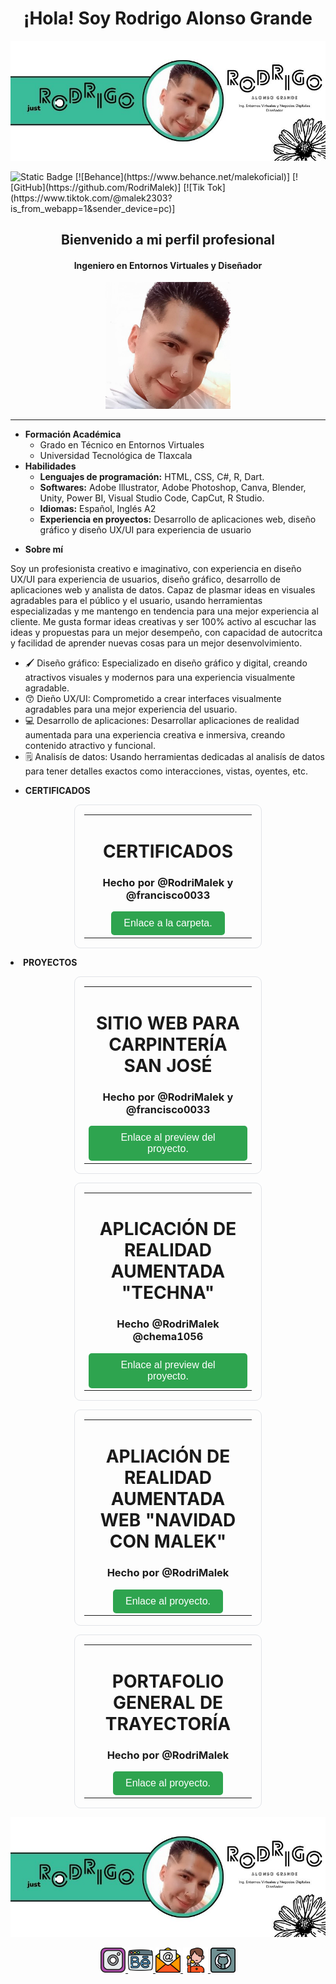 <div align="center">
    <h1 align="center">¡Hola! Soy Rodrigo Alonso Grande</h1>
</div>
<p align="center"><img src="https://github.com/RodriMalek/RodriMalek/blob/main/banner.jpg" alt="Banner profesional"/></p>

<img alt="Static Badge" src="https://img.shields.io/badge/Instagram_https%3A%2F%2Fwww.instagram.com%2F_malekof%2F">
[![Behance](https://www.behance.net/malekoficial)]
[![GitHub](https://github.com/RodriMalek)]
[![Tik Tok](https://www.tiktok.com/@malek2303?is_from_webapp=1&sender_device=pc)]




<h2 align="center">Bienvenido a mi perfil profesional</h2>
<h4 align="center">Ingeniero en Entornos Virtuales y Diseñador</h4>
<p align="center"><img src="https://github.com/RodriMalek/RodriMalek/blob/main/438224005_3539836402947006_1055366179633385065_n.jpg" alt="Logo personal" width="200"/></p>
<head>
    <link rel="stylesheet" href="style.css">
</head>

---
<ul>
  <li><strong>Formación Académica</strong>
        <ul>
            <li>Grado en Técnico en Entornos Virtuales</li>
            <li>Universidad Tecnológica de Tlaxcala</li>
        </ul>
    </li>
    <li><strong>Habilidades</strong>
        <ul>
            <li><strong>Lenguajes de programación:</strong> HTML, CSS, C#, R, Dart.</li>
          <li><strong>Softwares:</strong> Adobe Illustrator, Adobe Photoshop, Canva, Blender, Unity, Power BI, Visual Studio Code, CapCut, R Studio.</li>
            <li><strong>Idiomas:</strong> Español, Inglés A2</li>
            <li><strong>Experiencia en proyectos:</strong> Desarrollo de aplicaciones web, diseño gráfico y diseño UX/UI para experiencia de usuario</li>
        </ul>
    </li>
</ul>
<ul>
    <li>
        <strong>Sobre mí</strong>
    </li>
</ul>

Soy un profesionista creativo e imaginativo, con experiencia en diseño UX/UI para experiencia de usuarios, diseño gráfico, desarrollo de aplicaciones web y analista de datos. Capaz de plasmar ideas en visuales agradables para el público y el usuario, usando herramientas especializadas y me mantengo en tendencia para una mejor experiencia al cliente. Me gusta formar ideas creativas y ser 100% activo al escuchar las ideas y propuestas para un mejor desempeño, con capacidad de autocritca y facilidad de aprender nuevas cosas para un mejor desenvolvimiento.

- 🖌️ Diseño gráfico: Especializado en diseño gráfico y digital, creando atractivos visuales y modernos para una experiencia visualmente agradable.
- 😙 Dieño UX/UI: Comprometido a crear interfaces visualmente agradables para una mejor experiencia del usuario.
- 💻 Desarrollo de aplicaciones: Desarrollar aplicaciones de realidad aumentada para una experiencia creativa e inmersiva, creando contenido atractivo y funcional.
- 🗒️ Analisís de datos: Usando herramientas dedicadas al analisís de datos para tener detalles exactos como interacciones, vistas, oyentes, etc.

<ul>
<li>
        <strong>CERTIFICADOS</strong>
    </li>
</ul>
<div align="center">
  <table style="border: 1px solid #e1e4e8; border-radius: 10px; padding: 15px; width: 300px; text-align: center;">
    <tr>
      <td>
        <h1>CERTIFICADOS</h1>
        <h3>Hecho por @RodriMalek y @francisco0033</h3>
        <p></p>
        <a href="https://drive.google.com/drive/folders/1Gate-lRKPEHpdjfesyHxBC_g7dfe8xzC?usp=drive_link" style="text-decoration: none;">
          <button style="background-color: #2ea44f; color: white; padding: 10px 20px; border: none; border-radius: 5px; font-size: 16px; cursor: pointer;">
            Enlace a la carpeta.
          </button>
        </a>
      </td>
    </tr>
  </table>
</div>
    <li>
        <strong>PROYECTOS</strong>
    </li>
</ul>
<div align="center">
  <table style="border: 1px solid #e1e4e8; border-radius: 10px; padding: 15px; width: 300px; text-align: center;">
    <tr>
      <td>
        <h1>SITIO WEB PARA CARPINTERÍA SAN JOSÉ</h1>
        <h3>Hecho por @RodriMalek y @francisco0033</h3>
        <p></p>
        <a href="https://drive.google.com/file/d/1X_Yu_1sgYnIZGW-W6zOXA2mTJKanuApB/view?usp=sharing" style="text-decoration: none;">
          <button style="background-color: #2ea44f; color: white; padding: 10px 20px; border: none; border-radius: 5px; font-size: 16px; cursor: pointer;">
            Enlace al preview del proyecto.
          </button>
        </a>
      </td>
    </tr>
  </table>
</div>

 <div align="center">
  <table style="border: 1px solid #e1e4e8; border-radius: 10px; padding: 15px; width: 300px; text-align: center;">
    <tr>
      <td>
        <h1>APLICACIÓN DE REALIDAD AUMENTADA "TECHNA"</h1>
        <h3>Hecho @RodriMalek @chema1056</h3>
        <p></p>
        <a href="https://drive.google.com/file/d/1dmATMCmwDRMnCBjSwgsgxuTeZiIfuSe-/view?usp=drive_link" style="text-decoration: none;">
          <button style="background-color: #2ea44f; color: white; padding: 10px 20px; border: none; border-radius: 5px; font-size: 16px; cursor: pointer;">
            Enlace al preview del proyecto.
          </button>
        </a>
      </td>
    </tr>
  </table>
</div>

<div align="center">
  <table style="border: 1px solid #e1e4e8; border-radius: 10px; padding: 15px; width: 300px; text-align: center;">
    <tr>
      <td>
        <h1>APLIACIÓN DE REALIDAD AUMENTADA WEB "NAVIDAD CON MALEK"</h1>
        <h3>Hecho por @RodriMalek</h3>
        <p></p>
        <a href="https://rodrimalek.github.io/navidad-con-Malek/" style="text-decoration: none;">
          <button style="background-color: #2ea44f; color: white; padding: 10px 20px; border: none; border-radius: 5px; font-size: 16px; cursor: pointer;">
            Enlace al proyecto.
          </button>
        </a>
      </td>
    </tr>
  </table>
</div>

<div align="center">
  <table style="border: 1px solid #e1e4e8; border-radius: 10px; padding: 15px; width: 300px; text-align: center;">
    <tr>
      <td>
        <h1>PORTAFOLIO GENERAL DE TRAYECTORÍA</h1>
        <h3>Hecho por @RodriMalek</h3>
        <p></p>
        <a href="https://www.behance.net/gallery/211193753/Portafolio-general-de-trayectoria" style="text-decoration: none;">
          <button style="background-color: #2ea44f; color: white; padding: 10px 20px; border: none; border-radius: 5px; font-size: 16px; cursor: pointer;">
            Enlace al proyecto.
          </button>
        </a>
      </td>
    </tr>
  </table>
</div>



<p align="center"><img src="https://github.com/RodriMalek/RodriMalek/blob/main/banner.jpg" alt="Banner profesional"/></p>


<div class="social-links" align="center">
    <a href="https://www.instagram.com/_malekof/" target="_blank">
        <img src="https://github.com/RodriMalek/RodriMalek/blob/main/instagram.png" alt="Instagram" width="40" height="40">
    </a>
    <a href="https://www.behance.net/malekoficial" target="_blank">
        <img src="https://github.com/RodriMalek/RodriMalek/blob/main/behance.png" alt="Behance" width="40" height="40">
    </a>
    <a href="mailto:rodrigomarquezgrande@gmail.com" target="_blank">
        <img src="https://github.com/RodriMalek/RodriMalek/blob/main/email.png" alt="Correo" width="40" height="40">
    </a>
     <a href="tel:+522411770245">
        <img src="https://github.com/RodriMalek/RodriMalek/blob/main/man.png" alt="Teléfono" width="40" height="40">
    </a>
     <a href="https://github.com/RodriMalek" target="_blank">
        <img src="https://github.com/RodriMalek/RodriMalek/blob/main/github.png" alt="GitHub" width="40" height="40">
    </a>
</div>
